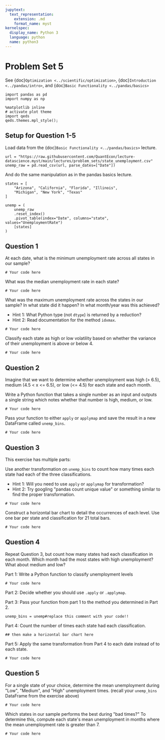 ```yaml
---
jupytext:
  text_representation:
    extension: .md
    format_name: myst
kernelspec:
  display_name: Python 3
  language: python
  name: python3
---
```


# Problem Set 5

See {doc}`Optimization <../scientific/optimization>`, {doc}`Introduction <../pandas/intro>`, and {doc}`Basic Functionality <../pandas/basics>`

```{code-cell} python
import pandas as pd
import numpy as np

%matplotlib inline
# activate plot theme
import qeds
qeds.themes.mpl_style();
```

## Setup for Question 1-5

Load data from the {doc}`Basic Functionality <../pandas/basics>` lecture.

```{code-cell} python
url = "https://raw.githubusercontent.com/QuantEcon/lecture-datascience.myst/main/lectures/problem_sets/state_unemployment.csv"
unemp_raw = pd.read_csv(url, parse_dates=["Date"])
```

And do the same manipulation as in the pandas basics lecture.

```{code-cell} python
states = [
    "Arizona", "California", "Florida", "Illinois",
    "Michigan", "New York", "Texas"
]

unemp = (
    unemp_raw
    .reset_index()
    .pivot_table(index="Date", columns="state", values="UnemploymentRate")
    [states]
)
```

## Question 1

At each date, what is the minimum unemployment rate across all states
in our sample?

```{code-cell} python
# Your code here
```

What was the median unemployment rate in each state?

```{code-cell} python
# Your code here
```

What was the maximum unemployment rate across the states in our
sample? In what state did it happen? In what month/year was this
achieved?

- Hint 1: What Python type (not `dtype`) is returned by a reduction?
- Hint 2: Read documentation for the method `idxmax`.

```{code-cell} python
# Your code here
```

Classify each state as high or low volatility based on whether the
variance of their unemployment is above or below 4.

```{code-cell} python
# Your code here
```

## Question 2

Imagine that we want to determine whether unemployment was high (> 6.5),
medium (4.5 < x <= 6.5), or low (<= 4.5) for each state and each month.

Write a Python function that takes a single number as an input and
outputs a single string which notes whether that number is high, medium, or low.

```{code-cell} python
# Your code here
```

Pass your function to either `apply` or `applymap` and save the
result in a new DataFrame called `unemp_bins`.

```{code-cell} python
# Your code here
```

## Question 3

This exercise has multiple parts:

Use another transformation on `unemp_bins` to count how many
times each state had each of the three classifications.

- Hint 1: Will you need to use `apply` or `applymap` for transformation?
- Hint 2: Try googling "pandas count unique value" or something similar to find the proper transformation.

```{code-cell} python
# Your code here
```

Construct a horizontal bar chart to detail the occurrences of each level.
Use one bar per state and classification for 21 total bars.

```{code-cell} python
# Your code here
```

## Question 4

Repeat Question 3, but count how many states had
each classification in each month. Which month had the most states
with high unemployment? What about medium and low?

Part 1: Write a Python function to classify unemployment levels

```{code-cell} python
# Your code here
```

Part 2: Decide whether you should use `.apply` or `.applymap`.

Part 3: Pass your function from part 1 to the method you determined in Part 2.

```{code-cell} python
unemp_bins = unemp#replace this comment with your code!!
```

Part 4: Count the number of times each state had each classification.

```{code-cell} python
## then make a horizontal bar chart here
```

Part 5: Apply the same transformation from Part 4 to each date instead of to each state.

```{code-cell} python
# Your code here
```

## Question 5

For a single state of your choice, determine the mean
unemployment during "Low", "Medium", and "High" unemployment times.
(recall your `unemp_bins` DataFrame from the exercise above)

```{code-cell} python
# Your code here
```

Which states in our sample performs the best during "bad times?" To
determine this, compute each state's mean unemployment in
months where the mean unemployment rate is greater than 7.

```{code-cell} python
# Your code here
```

